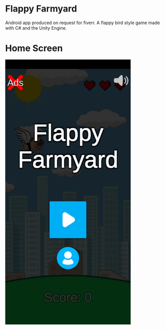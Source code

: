 # Flappy Farmyard
Android app produced on request for fiverr. A flappy bird style game made with C# and the Unity Engine. 



# Home Screen
<img src="https://github.com/cameronkenny101/FlappyFarmyard/blob/master/Assets/Github/homeScreen.png" alt="drawing" width="400"/>


#
